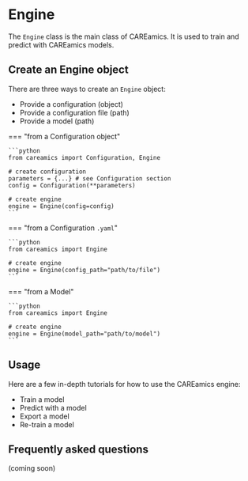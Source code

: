 # Engine

The `Engine` class is the main class of CAREamics. It is used to train and predict with
CAREamics models.

## Create an Engine object

There are three ways to create an `Engine` object:

- Provide a configuration (object)
- Provide a configuration file (path)
- Provide a model (path)


=== "from a Configuration object"

    ```python
    from careamics import Configuration, Engine

    # create configuration
    parameters = {...} # see Configuration section
    config = Configuration(**parameters)

    # create engine
    engine = Engine(config=config)
    ```

=== "from a Configuration `.yaml`"

    ```python
    from careamics import Engine

    # create engine
    engine = Engine(config_path="path/to/file")
    ```

=== "from a Model"

    ```python
    from careamics import Engine

    # create engine
    engine = Engine(model_path="path/to/model")
    ```

## Usage

Here are a few in-depth tutorials for how to use the CAREamics engine:

- Train a model
- Predict with a model
- Export a model
- Re-train a model


## Frequently asked questions

(coming soon)